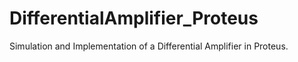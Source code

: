 # DifferentialAmplifier_Proteus
Simulation and Implementation of a Differential Amplifier in Proteus.
